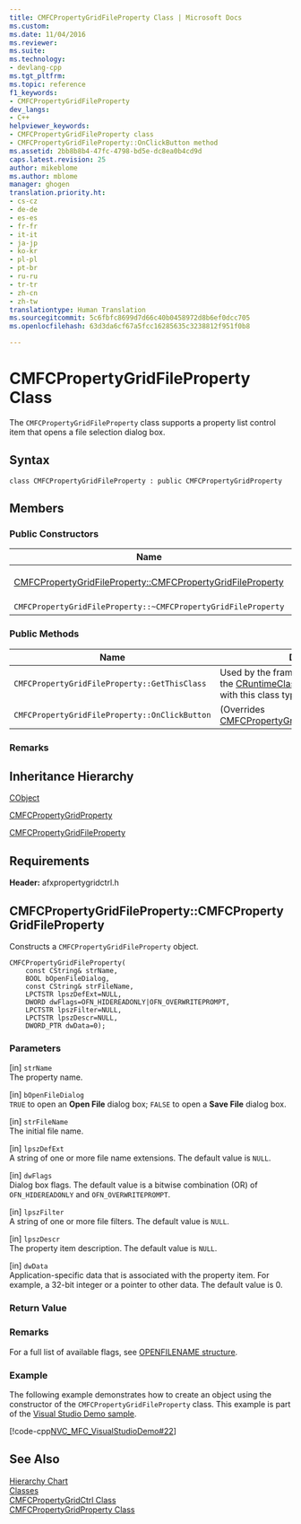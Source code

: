 ```yaml
---
title: CMFCPropertyGridFileProperty Class | Microsoft Docs
ms.custom: 
ms.date: 11/04/2016
ms.reviewer: 
ms.suite: 
ms.technology:
- devlang-cpp
ms.tgt_pltfrm: 
ms.topic: reference
f1_keywords:
- CMFCPropertyGridFileProperty
dev_langs:
- C++
helpviewer_keywords:
- CMFCPropertyGridFileProperty class
- CMFCPropertyGridFileProperty::OnClickButton method
ms.assetid: 2bb8b8b4-47fc-4798-bd5e-dc8ea0b4cd9d
caps.latest.revision: 25
author: mikeblome
ms.author: mblome
manager: ghogen
translation.priority.ht:
- cs-cz
- de-de
- es-es
- fr-fr
- it-it
- ja-jp
- ko-kr
- pl-pl
- pt-br
- ru-ru
- tr-tr
- zh-cn
- zh-tw
translationtype: Human Translation
ms.sourcegitcommit: 5c6fbfc8699d7d66c40b0458972d8b6ef0dcc705
ms.openlocfilehash: 63d3da6cf67a5fcc16285635c3238812f951f0b8

---
```

# CMFCPropertyGridFileProperty Class
The `CMFCPropertyGridFileProperty` class supports a property list control item that opens a file selection dialog box.  
  
## Syntax  
  
```  
class CMFCPropertyGridFileProperty : public CMFCPropertyGridProperty  
```  
  
## Members  
  
### Public Constructors  
  
|Name|Description|  
|----------|-----------------|  
|[CMFCPropertyGridFileProperty::CMFCPropertyGridFileProperty](#cmfcpropertygridfileproperty__cmfcpropertygridfileproperty)|Constructs a `CMFCPropertyGridFileProperty` object.|  
|`CMFCPropertyGridFileProperty::~CMFCPropertyGridFileProperty`|Destructor.|  
  
### Public Methods  
  
|Name|Description|  
|----------|-----------------|  
|`CMFCPropertyGridFileProperty::GetThisClass`|Used by the framework to obtain a pointer to the [CRuntimeClass](../../mfc/reference/cruntimeclass-structure.md) object that is associated with this class type.|  
|`CMFCPropertyGridFileProperty::OnClickButton`|(Overrides [CMFCPropertyGridProperty::OnClickButton](../../mfc/reference/cmfcpropertygridproperty-class.md#cmfcpropertygridproperty__onclickbutton).)|  
  
### Remarks  
  
## Inheritance Hierarchy  
 [CObject](../../mfc/reference/cobject-class.md)  
  
 [CMFCPropertyGridProperty](../../mfc/reference/cmfcpropertygridproperty-class.md)  
  
 [CMFCPropertyGridFileProperty](../../mfc/reference/cmfcpropertygridfileproperty-class.md)  
  
## Requirements  
 **Header:** afxpropertygridctrl.h  
  
##  <a name="cmfcpropertygridfileproperty__cmfcpropertygridfileproperty"></a>  CMFCPropertyGridFileProperty::CMFCPropertyGridFileProperty  
 Constructs a `CMFCPropertyGridFileProperty` object.  
  
```  
CMFCPropertyGridFileProperty(
    const CString& strName,  
    BOOL bOpenFileDialog,  
    const CString& strFileName,  
    LPCTSTR lpszDefExt=NULL,  
    DWORD dwFlags=OFN_HIDEREADONLY|OFN_OVERWRITEPROMPT,  
    LPCTSTR lpszFilter=NULL,  
    LPCTSTR lpszDescr=NULL,  
    DWORD_PTR dwData=0);
```  
  
### Parameters  
 [in] `strName`  
 The property name.  
  
 [in] `bOpenFileDialog`  
 `TRUE` to open an **Open File** dialog box; `FALSE` to open a **Save File** dialog box.  
  
 [in] `strFileName`  
 The initial file name.  
  
 [in] `lpszDefExt`  
 A string of one or more file name extensions. The default value is `NULL`.  
  
 [in] `dwFlags`  
 Dialog box flags. The default value is a bitwise combination (OR) of `OFN_HIDEREADONLY` and `OFN_OVERWRITEPROMPT`.  
  
 [in] `lpszFilter`  
 A string of one or more file filters. The default value is `NULL`.  
  
 [in] `lpszDescr`  
 The property item description. The default value is `NULL`.  
  
 [in] `dwData`  
 Application-specific data that is associated with the property item. For example, a 32-bit integer or a pointer to other data. The default value is 0.  
  
### Return Value  
  
### Remarks  
 For a full list of available flags, see [OPENFILENAME structure](https://msdn.microsoft.com/library/ms646839.aspx).  
  
### Example  
 The following example demonstrates how to create an object using the constructor of the `CMFCPropertyGridFileProperty` class. This example is part of the [Visual Studio Demo sample](../../visual-cpp-samples.md).  
  
 [!code-cpp[NVC_MFC_VisualStudioDemo#22](../../mfc/codesnippet/cpp/cmfcpropertygridfileproperty-class_1.cpp)]  
  
## See Also  
 [Hierarchy Chart](../../mfc/hierarchy-chart.md)   
 [Classes](../../mfc/reference/mfc-classes.md)   
 [CMFCPropertyGridCtrl Class](../../mfc/reference/cmfcpropertygridctrl-class.md)   
 [CMFCPropertyGridProperty Class](../../mfc/reference/cmfcpropertygridproperty-class.md)



<!--HONumber=Jan17_HO2-->


